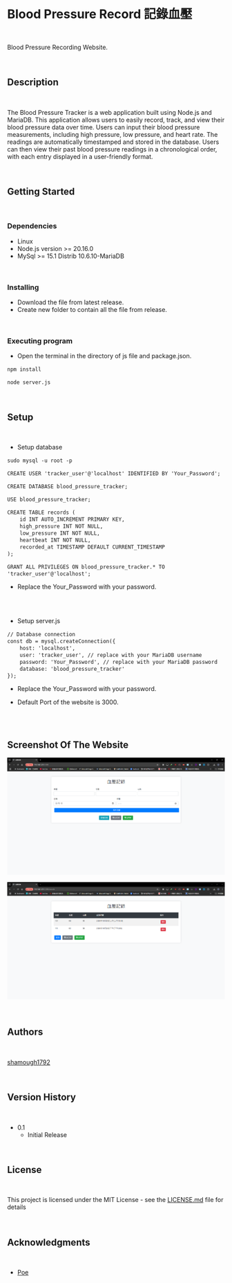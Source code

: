 # Blood Pressure Record 記錄血壓

<br>

Blood Pressure Recording Website.

<br>

## Description

<br>

The Blood Pressure Tracker is a web application built using Node.js and MariaDB. This application allows users to easily record, track, and view their blood pressure data over time. Users can input their blood pressure measurements, including high pressure, low pressure, and heart rate. The readings are automatically timestamped and stored in the database. Users can then view their past blood pressure readings in a chronological order, with each entry displayed in a user-friendly format.

<br>

## Getting Started

<br>

### Dependencies

* Linux
* Node.js version >= 20.16.0
* MySql >= 15.1 Distrib 10.6.10-MariaDB

<br>

### Installing

* Download the file from latest release.
* Create new folder to contain all the file from release.

<br>

### Executing program

* Open the terminal in the directory of js file and package.json.

```
npm install
```

```
node server.js
```

<br>

## Setup

<br>

* Setup database

```
sudo mysql -u root -p
```

```
CREATE USER 'tracker_user'@'localhost' IDENTIFIED BY 'Your_Password';
```

```
CREATE DATABASE blood_pressure_tracker;
```

```
USE blood_pressure_tracker;
```

```
CREATE TABLE records (
    id INT AUTO_INCREMENT PRIMARY KEY,
    high_pressure INT NOT NULL,
    low_pressure INT NOT NULL,
    heartbeat INT NOT NULL,
    recorded_at TIMESTAMP DEFAULT CURRENT_TIMESTAMP
);
```

```
GRANT ALL PRIVILEGES ON blood_pressure_tracker.* TO 'tracker_user'@'localhost';
```

* Replace the Your_Password with your password.


<br><br>

* Setup server.js

```
// Database connection
const db = mysql.createConnection({
    host: 'localhost',
    user: 'tracker_user', // replace with your MariaDB username
    password: 'Your_Password', // replace with your MariaDB password
    database: 'blood_pressure_tracker'
});
 ```

* Replace the Your_Password with your password.

* Default Port of the website is 3000.

<br><br>

## Screenshot Of The Website

![Alt Text](images/index.png)

![Alt Text](images/record.png)

<br>

## Authors

<br>

[shamough1792](https://github.com/shamough1792)

<br>

## Version History

<br>

* 0.1
    * Initial Release

<br>

## License

<br>

This project is licensed under the MIT License - see the [LICENSE.md](LICENSE.md) file for details

<br>

## Acknowledgments

<br>

* [Poe](https://poe.com/)

<br>
